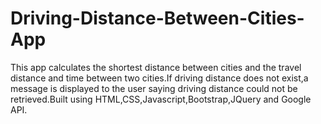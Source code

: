 # Driving-Distance-Between-Cities-App
This app calculates the shortest distance between cities and the travel distance and time between two cities.If driving distance does not exist,a message is displayed to the user saying driving distance could not be retrieved.Built using HTML,CSS,Javascript,Bootstrap,JQuery and Google API.
